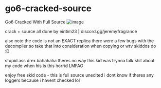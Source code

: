 # go6-cracked-source
Go6 Cracked With Full Source
![image](https://github.com/imvast/go6-cracked-source/assets/60797067/b35ef9ba-f8e3-4d9d-96c0-7bd8a7276fbe)

crack + source all done by eintim23 | discord.gg/jeremyfragrance

also note the code is not an EXACT replica there were a few bugs with the decompiler so take that into consideration when copying or wtv skiddos do :D

stupid ass drex bahahaha theres no way this kid was trynna talk shit about my code when his is this horrid LMFAO

enjoy free skid code - this is full source unedited i dont know if theres any loggers because i havent checked lol
